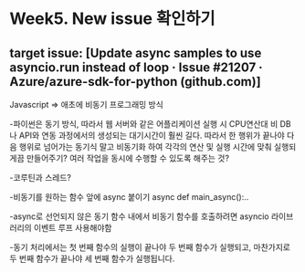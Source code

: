 Week5. New issue 확인하기
====
target issue: [Update async samples to use asyncio.run instead of loop · Issue #21207 · Azure/azure-sdk-for-python (github.com)]
--
Javascript => 애초에 비동기 프로그래밍 방식

-파이썬은 동기 방식, 따라서 웹 서버와 같은 어플리케이션 실행 시 CPU연산대 비 DB나 API와 연동 과정에서의 생성되는 대기시간이 훨씬 길다.
따라서 한 행위가 끝나야 다음 행위로 넘어가는 동기식 말고
비동기화 하여 각각의 연산 및 실행 시간에 맞춰 실행되게끔 만들어주기?
여러 작업을 동시에 수행할 수 있도록 해주는 것?

-코루틴과 스레드?

-비동기를 원하는 함수 앞에 async 붙이기
async def main_async():..

-async로 선언되지 않은 동기 함수 내에서 비동기 함수를 호출하려면
asyncio 라이브러리의 이벤트 루프 사용해야함

-동기 처리에서는 첫 번째 함수의 실행이 끝나야 두 번째 함수가 실행되고, 마찬가지로 두 번째 함수가 끝나야 세 번째 함수가 실행됩니다.
